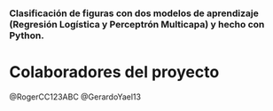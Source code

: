 ### Clasificación de figuras con dos modelos de aprendizaje (Regresión Logística y Perceptrón Multicapa) y hecho con Python. 

# Colaboradores del proyecto
@RogerCC123ABC
@GerardoYael13
